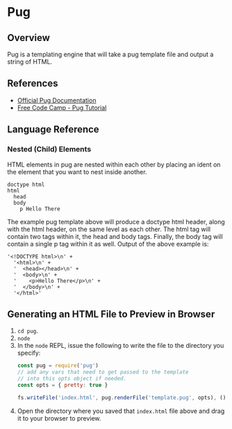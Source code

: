 # Pug

## Overview

Pug is a templating engine that will take a pug template file and output a string of HTML.

## References

- [Official Pug Documentation](https://pugjs.org/api/getting-started.html)
- [Free Code Camp - Pug Tutorial](https://www.youtube.com/watch?v=kt3cEjjkCZA)

## Language Reference

### Nested (Child) Elements

HTML elements in pug are nested within each other by placing an ident on the element that you want to nest inside another.

```
doctype html
html
  head
  body
    p Hello There
```

The example pug template above will produce a doctype html header, along with the html header, on the same level as each other.  The html tag will contain two tags within it, the head and body tags.  Finally, the body tag will contain a single p tag within it as well.  Output of the above example is:

```
'<!DOCTYPE html>\n' +
  '<html>\n' +
  '  <head></head>\n' +
  '  <body>\n' +
  '    <p>Hello There</p>\n' +
  '  </body>\n' +
  '</html>'
```

## Generating an HTML File to Preview in Browser

1. `cd pug`.
1. `node`
1. In the `node` REPL, issue the following to write the file to the directory you specify:
    ```javascript
    const pug = require('pug')
    // add any vars that need to get passed to the template
    // into this opts object if needed.
    const opts = { pretty: true }

    fs.writeFile('index.html', pug.renderFile('template.pug', opts), () => { console.log('DONE!') })
    ```
1. Open the directory where you saved that `index.html` file above and drag it to your browser to preview.